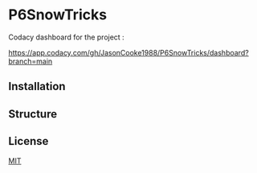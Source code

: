 # P6SnowTricks

Codacy dashboard for the project : 

https://app.codacy.com/gh/JasonCooke1988/P6SnowTricks/dashboard?branch=main

## Installation


## Structure


## License
[MIT](https://choosealicense.com/licenses/mit/)